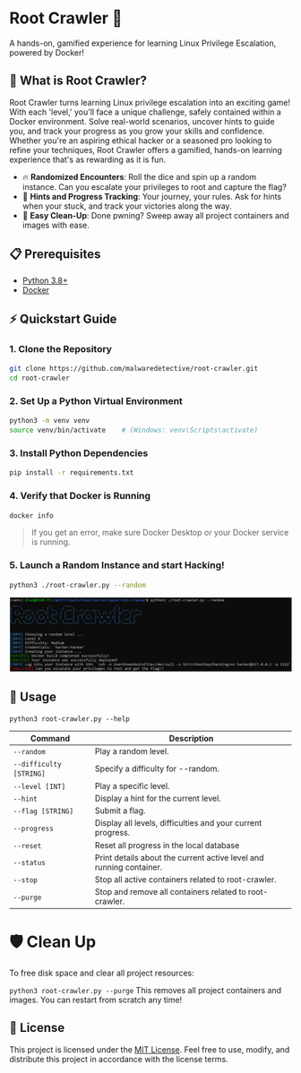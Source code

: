 # Root Crawler 🐧

A hands-on, gamified experience for learning Linux Privilege Escalation, powered by Docker!

## 🧩 What is Root Crawler?

Root Crawler turns learning Linux privilege escalation into an exciting game! With each 'level,' you'll face a unique challenge, safely contained within a Docker environment. Solve real-world scenarios, uncover hints to guide you, and track your progress as you grow your skills and confidence. Whether you're an aspiring ethical hacker or a seasoned pro looking to refine your techniques, Root Crawler offers a gamified, hands-on learning experience that's as rewarding as it is fun.

- 🔥 **Randomized Encounters**: Roll the dice and spin up a random instance. Can you escalate your privileges to root and capture the flag?
- 🤖 **Hints and Progress Tracking**: Your journey, your rules. Ask for hints when your stuck, and track your victories along the way.
- 🐳 **Easy Clean-Up**: Done pwning? Sweep away all project containers and images with ease.

## 📋 Prerequisites

- [Python 3.8+](https://www.python.org/downloads/)
- [Docker](https://docs.docker.com/get-docker/)

## ⚡ Quickstart Guide

### 1. Clone the Repository

```bash
git clone https://github.com/malwaredetective/root-crawler.git
cd root-crawler
```

### 2. Set Up a Python Virtual Environment

```bash
python3 -m venv venv
source venv/bin/activate    # (Windows: venv\Scripts\activate)
```
### 3. Install Python Dependencies
```bash
pip install -r requirements.txt
```

### 4. Verify that Docker is Running
```bash
docker info
```

> If you get an error, make sure Docker Desktop or your Docker service is running.

### 5. Launch a Random Instance and start Hacking!
```bash
python3 ./root-crawler.py --random
```

![Screenshot](assets/root-crawler.png)

## 🚀 Usage

`python3 root-crawler.py --help`

| Command | Description |
| --- | --- |
| `--random` | Play a random level. |
| `--difficulty [STRING]` | Specify a difficulty for --random. |
| `--level [INT]` | Play a specific level. |
| `--hint` | Display a hint for the current level. |
| `--flag [STRING]` | Submit a flag. |
| `--progress` | Display all levels, difficulties and your current progress. |
| `--reset` | Reset all progress in the local database |
| `--status` | Print details about the current active level and running container. |
| `--stop` | Stop all active containers related to root-crawler. |
| `--purge` | Stop and remove all containers related to root-crawler. |

# 🛡️ Clean Up
To free disk space and clear all project resources:

`python3 root-crawler.py --purge`
This removes all project containers and images. You can restart from scratch any time!

## 📝 License
This project is licensed under the [MIT License](LICENSE). Feel free to use, modify, and distribute this project in accordance with the license terms.
